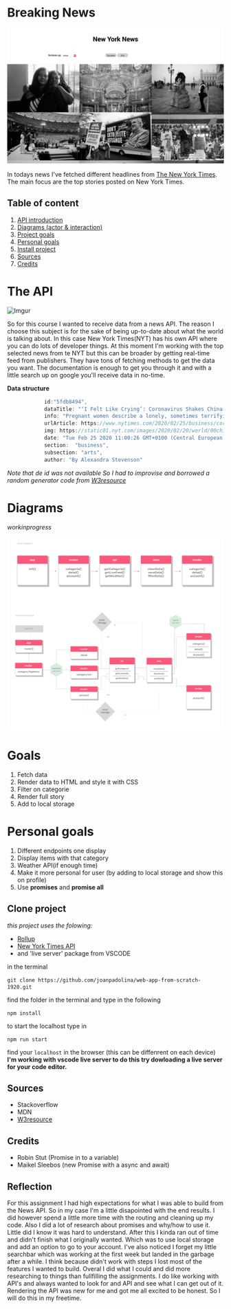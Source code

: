 # Breaking News

![sketch](https://github.com/joanpadolina/web-app-from-scratch-1920/blob/master/readme-assets/Screenshot%202020-02-25%20at%2012.54.19.png)

In todays news I've fetched different headlines from [The New York Times](https://developer.nytimes.com/). 
The main focus are the top stories posted on New York Times.

## Table of content
1. [API introduction](#the-api)
1. [Diagrams (actor & interaction)](#diagrams)
1. [Project goals](#goals)
1. [Personal goals](#personal-goals)
1. [Install project](#clone-project)
1. [Sources](#sources)
1. [Credits](#credits)

# The API
![Imgur](https://i.imgur.com/w2TnLuk.png)

So for this course I wanted to receive data from a news API. The reason I choose this subject is for the sake of being up-to-date about what the world is talking about. In this case  New York Times(NYT) has his own API where you can do lots of developer things. At this moment I'm working with the top selected news from te NYT but this can be broader by getting real-time feed from publishers. They have tons of fetching methods to get the data you want. 
The documentation is enough to get you through it and with a little search up on google you'll receive data in no-time.

**Data structure**
```js
            id:"5fdb8494",
            dataTitle: "‘I Felt Like Crying’: Coronavirus Shakes China’s Expecting Mothers",
            info: "Pregnant women describe a lonely, sometimes terrifying experience navigating..",
            urlArticle: https://www.nytimes.com/2020/02/25/business/coronavirus-china-pregnant.html",
            img: https://static01.nyt.com/images/2020/02/20/world/00china-mothers-1/merli..",
            date: "Tue Feb 25 2020 11:00:26 GMT+0100 (Central European Standard Time)",
            section:  "business",
            subsection: "arts",
            author: "By Alexandra Stevenson"
```

*Note that de id was not available
So I had to improvise and borrowed a random generator code from [W3resource](https://www.w3resource.com/javascript-exercises/javascript-math-exercise-23.php)*


# Diagrams

*workinprogress*

![actordia](https://github.com/joanpadolina/web-app-from-scratch-1920/blob/master/readme-assets/actordiagram.png)
![interactiondia](https://github.com/joanpadolina/web-app-from-scratch-1920/blob/master/readme-assets/interaction-diagram.png)


# Goals

1. Fetch data
1. Render data to HTML and style it with CSS
1. Filter on categorie
1. Render full story 
1. Add to local storage

# Personal goals

1. Different endpoints one display
1. Display items with that category
1. Weather API(if enough time)
1. Make it more personal for user (by adding to local storage and show this on profile)
1. Use **promises** and **promise all**


## Clone project
*this project uses the folowing:*
* [Rollup](www.rollupjs.com)
* [New York Times API](https://developer.nytimes.com/)
* and 'live server' package from VSCODE 

in the terminal
```
git clone https://github.com/joanpadolina/web-app-from-scratch-1920.git
``` 
find the folder in the terminal and type in the following
```
npm install 
```
to start the localhost type in
```
npm run start
```
find your `localhost` in the browser (this can be diffenrent on each device)
**I'm working with vscode live server to do this try dowloading a live server for your code editor.**

## Sources
* Stackoverflow
* MDN
* [W3resource](https://www.w3resource.com/javascript-exercises/javascript-math-exercise-23.php)


## Credits
* Robin Stut (Promise in to a variable)
* Maikel Sleebos (new Promise with a async and await)

## Reflection 

For this assignment I had high expectations for what I was able to build from the News API. So in my case I'm a little disapointed with the end results. I did however spend a little more time with the routing and cleaning up my code. 
Also I did a lot of research about promises and why/how to use it. Little did I know it was hard to understand. After this I kinda ran out of time and didn't finish what I originally wanted. Which was to use local storage and add an option to go to your account. I've also noticed I forget my little searchbar which was working at the first week but landed in the garbage after a while. I think because didn't work with steps I lost most of the features I wanted to build.
Overal I did what I could and did more researching to things than fullfilling the assignments. I do like working with API's and always wanted to look for and API and see what I can get out of it.
Rendering the API was new for me and got me all excited to be honest. So I will do this in my freetime.



<!--

In this course you will learn to build a web application without frameworks or unnecessary libraries, but with vanilla HTML, CSS & JavaScript as much as possible. The end result is a modular, single page web app (SPA). Data will be retrieved from an external API of your choice, manipulated and finally shown in the UI of the App. You will learn different ways to structure code and develope your own coding style. With the gained knowledge you will be able to build interactive prototypes, based on real data. Also you will gain a better understanding of the how API's, frameworks and libraries work.



* _You can add structure to your code by applying patterns. You can defend the choice for the chosen patterns_
* _You can retrieve data, manipulate it and dynamically convert it to html elements using templating_
* _You understand how you can work with an external API using asynchronous code_
* _You understand how you can manage state in your application and you inform the user of state where necessary_

[Rubric](https://docs.google.com/spreadsheets/d/e/2PACX-1vTjZGWGPC_RMvTMry8YW5XOM79GEIdgS7I5JlOe6OeeOUdmv7ok1s9jQhzojNE4AsyzgL-jJCbRj1LN/pubhtml?gid=0&single=true)

## Program

### Week 1 - Hello API 🐒

Goal: Retrieve data from an API and render it in an overview page.

[Excercises](https://github.com/cmda-minor-web/web-app-from-scratch-1920/blob/master/course/week-1.md)

[Slides](https://drive.google.com/open?id=1Rjl9xqXoKniQSRJPdkU1O5YwWC33SJK8KiV0a-H_xZU)

### Week 2 - Design and Refactor 🛠

Goal: Design the web app. Add routes and states. Rendering detail page.

[Excercises](https://github.com/cmda-minor-web/web-app-from-scratch-1920/blob/master/course/week-2.md)

[Slides](https://drive.google.com/open?id=1IqQeu1m0dQiSC_KCvrn8eencAgtYe7X6qT-gm0n9Bmc)

### Week 3 - Wrapping up 🎁

Goal:
Manipulate data. Split code into modules. Reflect on end result

[Excercises](https://github.com/cmda-minor-web/web-app-from-scratch-1920/blob/master/course/week-3.md)

[Slides](https://drive.google.com/open?id=1BSzGYNLMgtHD4HRnK7f0DgyTv4Pg3xsQwD_eYNo7v0Y)

-->
<!-- Add a link to your live demo in Github Pages 🌐-->

<!-- ☝️ replace this description with a description of your own work -->

<!-- replace the code in the /docs folder with your own, so you can showcase your work with GitHub Pages 🌍 -->

<!-- Add a nice poster image here at the end of the week, showing off your shiny frontend 📸 -->

<!-- Maybe a table of contents here? 📚 -->

<!-- How about a section that describes how to install this project? 🤓 -->

<!-- ...but how does one use this project? What are its features 🤔 -->

<!-- What external data source is featured in your project and what are its properties 🌠 -->

<!-- Maybe a checklist of done stuff and stuff still on your wishlist? ✅ -->

<!-- How about a license here? 📜 (or is it a licence?) 🤷 -->
